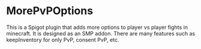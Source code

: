 # MorePvPOptions
This is a Spigot plugin that adds more options to player vs player fights in minecraft. It is designed as an SMP addon. There are many features such as keepInventory for only PvP, consent PvP, etc.
